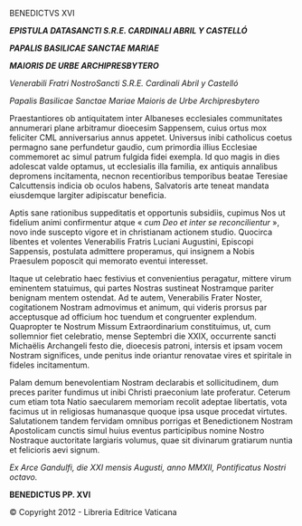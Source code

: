 BENEDICTVS XVI

***EPISTULA DATA******SANCTI S.R.E. CARDINALI ABRIL Y CASTELLÓ***

***PAPALIS BASILICAE SANCTAE MARIAE***

***MAIORIS DE URBE ARCHIPRESBYTERO***

*Venerabili Fratri NostroSancti S.R.E. Cardinali Abril y Castelló*

*Papalis Basilicae Sanctae Mariae Maioris de Urbe Archipresbytero*

Praestantiores ob antiquitatem inter Albaneses ecclesiales communitates annumerari plane arbitramur dioecesim Sappensem, cuius ortus mox feliciter CML anniversarius annus appetet. Universus inibi catholicus coetus permagno sane perfundetur gaudio, cum primordia illius Ecclesiae commemoret ac simul patrum fulgida fidei exempla. Id quo magis in dies adolescat valde optamus, ut ecclesialis illa familia, ex antiquis annalibus depromens incitamenta, necnon recentioribus temporibus beatae Teresiae Calcuttensis indicia ob oculos habens, Salvatoris arte teneat mandata eiusdemque largiter adipiscatur beneficia.

Aptis sane rationibus suppeditatis et opportunis subsidiis, cupimus Nos ut fidelium animi confirmentur atque « *cum Deo et inter se reconcilientur* », novo inde suscepto vigore et in christianam actionem studio. Quocirca libentes et volentes Venerabilis Fratris Luciani Augustini, Episcopi Sappensis, postulata admittere properamus, qui insignem a Nobis Praesulem poposcit qui memorato eventui interesset.

Itaque ut celebratio haec festivius et convenientius peragatur, mittere virum eminentem statuimus, qui partes Nostras sustineat Nostramque pariter benignam mentem ostendat. Ad te autem, Venerabilis Frater Noster, cogitationem Nostram admovimus et animum, qui videris prorsus par acceptusque ad officium hoc tuendum et congruenter explendum. Quapropter te Nostrum Missum Extraordinarium constituimus, ut, cum sollemnior fiet celebratio, mense Septembri die XXIX, occurrente sancti Michaëlis Archangeli festo die, dioecesis patroni, intersis et ipsam vocem Nostram significes, unde penitus inde oriantur renovatae vires et spiritale in fideles incitamentum.

Palam demum benevolentiam Nostram declarabis et sollicitudinem, dum preces pariter fundimus ut inibi Christi praeconium late proferatur. Ceterum cum etiam tota Natio saecularem memoriam recolit adeptae libertatis, vota facimus ut in religiosas humanasque quoque ipsa usque procedat virtutes. Salutationem tandem fervidam omnibus porrigas et Benedictionem Nostram Apostolicam cunctis simul huius eventus participibus nomine Nostro Nostraque auctoritate largiaris volumus, quae sit divinarum gratiarum nuntia et felicioris aevi signum.

*Ex Arce Gandulfi, die XXI mensis Augusti, anno MMXII, Pontificatus Nostri octavo.*

**BENEDICTUS PP. XVI**

© Copyright 2012 - Libreria Editrice Vaticana